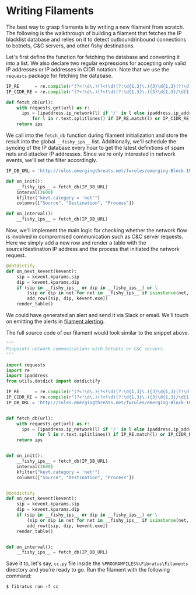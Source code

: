 # Writing Filaments

The best way to grasp filaments is by writing a new filament from scratch. The following is the walkthrough of building a filament that fetches the IP blacklist database and relies on it to detect outbound/inbound connections to botnets, C&C servers, and other fishy destinations.

Let's first define the function for fetching the database and converting it into a list. We also declare two regular expressions for accepting only valid IP addresses or IP addresses in CIDR notation. Note that we use the `requests` package for fetching the database.

```python
IP_RE      = re.compile(r"(?<!\d\.)(?<!\d)(?:\d{1,3}\.){3}\d{1,3}(?!\d|(?:\.\d))")
IP_CIDR_RE = re.compile(r"(?<!\d\.)(?<!\d)(?:\d{1,3}\.){3}\d{1,3}/\d{1,2}(?!\d|(?:\.\d))")

def fetch_db(url):
    with requests.get(url) as r:
      ips = [ipaddress.ip_network(l) if '/' in l else ipaddress.ip_address(l) \
          for l in r.text.splitlines() if IP_RE.match(l) or IP_CIDR_RE.match(l)]
    return ips
```

We call into the `fetch_db` function during filament initialization and store the result into the global `__fishy_ips__` list. Additionally, we'll schedule the syncing of the IP database every hour to get the latest definitions of spam nets and attacker IP addresses. Since we're only interested in network events, we'll set the filter accordingly.

```python
IP_DB_URL = 'http://rules.emergingthreats.net/fwrules/emerging-Block-IPs.txt'

def on_init():
    __fishy_ips__ = fetch_db(IP_DB_URL)
    interval(3600)
    kfilter("kevt.category = 'net'")
    columns(["Source", "Destination", "Process"])

def on_interval():
    __fishy_ips__ = fetch_db(IP_DB_URL)
```

Now, we'll implement the main logic for checking whether the network flow is involved in compromised communication such as C&C server requests. Here we simply add a new row and render a table with the source/destination IP address and the process that initiated the network request.

```python
@dotdictify
def on_next_kevent(kevent):
    sip = kevent.kparams.sip
    dip = kevent.kparams.dip
    if (sip in __fishy_ips__ or dip in __fishy_ips__) or \
        (sip or dip in net for net in __fishy_ips__ if isinstance(net, ipaddress.IPv4Network)):
        add_row([sip, dip, kevent.exe])
    render_table()
```

We could have generated an alert and send it via Slack or email. We'll touch on emitting the alerts in [filament alerting](/alerts/filaments).

The full source code of our filament would look similar to the snippet above.

```python
"""
Pinpoints network communications with botnets or C&C servers.
"""

import requests
import re
import ipaddress
from utils.dotdict import dotdictify

IP_RE      = re.compile(r"(?<!\d\.)(?<!\d)(?:\d{1,3}\.){3}\d{1,3}(?!\d|(?:\.\d))")
IP_CIDR_RE = re.compile(r"(?<!\d\.)(?<!\d)(?:\d{1,3}\.){3}\d{1,3}/\d{1,2}(?!\d|(?:\.\d))")
IP_DB_URL = 'http://rules.emergingthreats.net/fwrules/emerging-Block-IPs.txt'


def fetch_db(url):
    with requests.get(url) as r:
      ips = [ipaddress.ip_network(l) if '/' in l else ipaddress.ip_address(l) \
            for l in r.text.splitlines() if IP_RE.match(l) or IP_CIDR_RE.match(l)]
    return ips


def on_init():
    __fishy_ips__ = fetch_db(IP_DB_URL)
    interval(3600)
    kfilter("kevt.category = 'net'")
    columns(["Source", "Destination", "Process"])


@dotdictify
def on_next_kevent(kevent):
    sip = kevent.kparams.sip
    dip = kevent.kparams.dip
    if (sip in __fishy_ips__ or dip in __fishy_ips__) or \
        (sip or dip in net for net in __fishy_ips__ if isinstance(net, ipaddress.IPv4Network)):
        add_row([sip, dip, kevent.exe])
    render_table()


def on_interval():
    __fishy_ips__ = fetch_db(IP_DB_URL)
```

Save it to, let's say, `cc.py` file inside the `%PROGRAMFILES%\Fibratus\Filaments` directory and you're ready to go. Run the filament with the following command:

```
$ fibratus run -f cc
```
